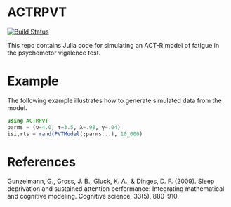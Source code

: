 # ACTRPVT

[![Build Status](https://github.com/itsdfish/ACTRPVT.jl/actions/workflows/CI.yml/badge.svg?branch=main)](https://github.com/itsdfish/ACTRPVT.jl/actions/workflows/CI.yml?query=branch%3Amain)

This repo contains Julia code for simulating an ACT-R model of fatigue in the psychomotor vigalence test. 

# Example

The following example illustrates how to generate simulated data from the model.

```julia
using ACTRPVT
parms = (υ=4.0, τ=3.5, λ=.98, γ=.04)
isi,rts = rand(PVTModel(;parms...), 10_000)
```

# References

Gunzelmann, G., Gross, J. B., Gluck, K. A., & Dinges, D. F. (2009). Sleep deprivation and sustained attention performance: Integrating mathematical and cognitive modeling. Cognitive science, 33(5), 880-910.
